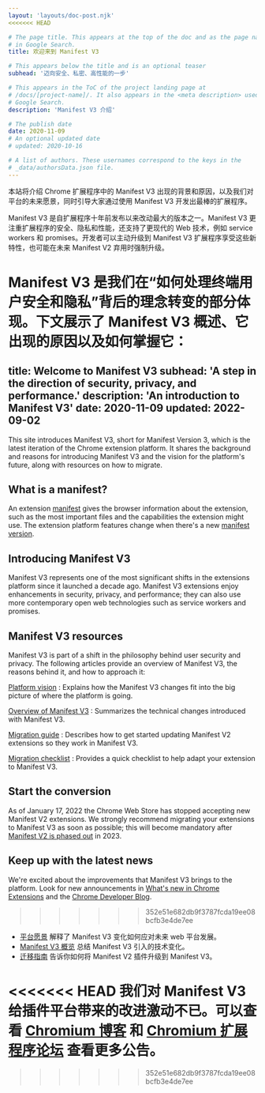 ```yaml
---
layout: 'layouts/doc-post.njk'
<<<<<<< HEAD

# The page title. This appears at the top of the doc and as the page name
# in Google Search.
title: 欢迎来到 Manifest V3

# This appears below the title and is an optional teaser
subhead: '迈向安全、私密、高性能的一步'

# This appears in the ToC of the project landing page at
# /docs/[project-name]/. It also appears in the <meta description> used in
# Google Search.
description: 'Manifest V3 介绍'

# The publish date
date: 2020-11-09
# An optional updated date
# updated: 2020-10-16

# A list of authors. These usernames correspond to the keys in the
# _data/authorsData.json file.
---
```


本站将介绍 Chrome 扩展程序中的 Manifest V3 出现的背景和原因，以及我们对平台的未来愿景，同时引导大家通过使用 Manifest V3 开发出最棒的扩展程序。

Manifest V3 是自扩展程序十年前发布以来改动最大的版本之一。Manifest V3 更注重扩展程序的安全、隐私和性能，还支持了更现代的 Web 技术，例如 service workers 和 promises。开发者可以主动升级到 Manifest V3 扩展程序享受这些新特性，也可能在未来 Manifest V2 弃用时强制升级。

Manifest V3 是我们在“如何处理终端用户安全和隐私”背后的理念转变的部分体现。下文展示了 Manifest V3 概述、它出现的原因以及如何掌握它：
=======
title: Welcome to Manifest V3
subhead: 'A step in the direction of security, privacy, and performance.'
description: 'An introduction to Manifest V3'
date: 2020-11-09
updated: 2022-09-02
---

This site introduces Manifest V3, short for Manifest Version 3, which is the latest iteration of the Chrome extension platform. It shares the background and reasons for introducing Manifest V3 and the vision for the platform's future, along with resources on how to migrate.

## What is a manifest?

An extension [manifest][doc-manifest] gives the browser information about the extension, such as
the most important files and the capabilities the extension might use. The extension platform features change when there's a new [manifest version][manifest-version].

## Introducing Manifest V3 

Manifest V3 represents one of the most significant shifts in the extensions platform since it
launched a decade ago. Manifest V3 extensions enjoy enhancements in security, privacy, and
performance; they can also use more contemporary open web technologies such as service workers and
promises. 

## Manifest V3 resources

Manifest V3 is part of a shift in the philosophy behind user security and privacy. The following articles provide an overview of Manifest V3, the reasons behind it, and how to
approach it:

[Platform vision][mv3-platform]
: Explains how the Manifest V3 changes fit into the big picture of where the platform is going.

[Overview of Manifest V3][mv3-overview]
: Summarizes the technical changes introduced with Manifest V3.

[Migration guide][mv3-migration]
: Describes how to get started updating Manifest V2 extensions so they work in Manifest V3.

[Migration checklist][mv3-checklist]
: Provides a quick checklist to help adapt your extension to Manifest V3.

## Start the conversion

As of January 17, 2022 the Chrome Web Store has stopped accepting new Manifest V2 extensions. We strongly recommend migrating your extensions to Manifest V3 as soon as possible; this will become mandatory after [Manifest V2 is phased out][mv2-sunset] in 2023.

## Keep up with the latest news

We're excited about the improvements that Manifest V3 brings to the platform. Look for new
announcements in [What's new in Chrome Extensions][doc-new] and the [Chrome Developer
Blog][devs-blog].
>>>>>>> 352e51e682db9f3787fcda19ee08bcfb3e4de7ee

- [平台愿景](platform-vision) 解释了 Manifest V3 变化如何应对未来 web 平台发展。
- [Manifest V3 概览](mv3-overview) 总结 Manifest V3 引入的技术变化。
- [迁移指南](mv3-migration) 告诉你如何将 Manifest V2 插件升级到 Manifest V3。

<<<<<<< HEAD
我们对 Manifest V3 给插件平台带来的改进激动不已。可以查看 [Chromium 博客](https://blog.chromium.org/) 和 [Chromium 扩展程序论坛](https://groups.google.com/a/chromium.org/g/chromium-extensions) 查看更多公告。
=======
[devs-blog]: https://developer.chrome.com/tags/extensions/
[doc-manifest]: /docs/extensions/mv3/manifest/
[doc-new]: /docs/extensions/whatsnew/
[manifest-version]: /docs/extensions/mv3/manifest/manifest_version/
[mv2-sunset]: /docs/extensions/mv3/mv2-sunset/
[mv3-checklist]: /docs/extensions/mv3/mv3-migration-checklist/
[mv3-migration]: /docs/extensions/mv3/intro/mv3-migration/
[mv3-overview]: /docs/extensions/mv3/intro/mv3-overview/
[mv3-platform]: /docs/extensions/mv3/intro/platform-vision/
>>>>>>> 352e51e682db9f3787fcda19ee08bcfb3e4de7ee
